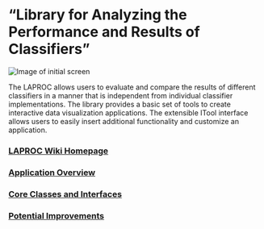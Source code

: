 # “Library for Analyzing the Performance and Results of Classifiers”

![Image of initial screen](https://cloud.githubusercontent.com/assets/9118564/25716094/e200359e-30cb-11e7-8749-7ed3b3457d42.png)

The LAPROC allows users to evaluate and compare the results of different classifiers in a manner that is independent from individual classifier implementations. The library provides a basic set of tools to create interactive data visualization applications. The extensible ITool interface allows users to easily insert additional functionality and customize an application.

### [LAPROC Wiki Homepage](https://github.com/metsci/laproc/wiki/Home)

### [Application Overview](https://github.com/metsci/laproc/wiki/Application-Overview)

### [Core Classes and Interfaces](https://github.com/metsci/laproc/wiki/Core-Classes-and-Interfaces)

### [Potential Improvements](https://github.com/metsci/laproc/wiki/Potential-Improvements)
